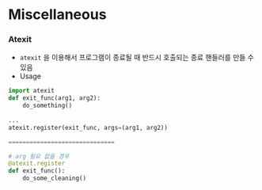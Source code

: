 # Miscellaneous

### Atexit

* `atexit` 을 이용해서 프로그램이 종료될 때 반드시 호출되는 종료 핸들러를 만들 수 있음
* Usage

```py
import atexit
def exit_func(arg1, arg2):
    do_something()
    
...
atexit.register(exit_func, args=(arg1, arg2))

==============================

# arg 필요 없을 경우
@atexit.register
def exit_func():
    do_some_cleaning()
```



